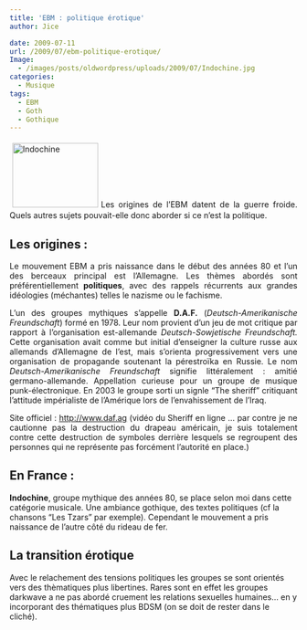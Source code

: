 ```yaml
---
title: 'EBM : politique érotique'
author: Jice

date: 2009-07-11
url: /2009/07/ebm-politique-erotique/
Image:
  - /images/posts/oldwordpress/uploads/2009/07/Indochine.jpg
categories:
  - Musique
tags:
  - EBM
  - Goth
  - Gothique
---
```

<p align="justify">
  <a href="/images/posts/oldwordpress/uploads/2009/07/Indochine.jpg"><img class="alignleft size-full wp-image-652" style="margin: 5px;" title="Indochine" src="/images/posts/oldwordpress/uploads/2009/07/Indochine.jpg" alt="Indochine" width="150" height="113" /></a>Les origines de l&#8217;EBM datent de la guerre froide. Quels autres sujets pouvait-elle donc aborder si ce n&#8217;est la politique.
</p>

## Les origines :

<p align="justify">
  Le mouvement EBM a pris naissance dans le début des années 80 et l&#8217;un des berceaux principal est l&#8217;Allemagne. Les thèmes abordés sont préférentiellement <strong>politiques</strong>, avec des rappels récurrents aux grandes idéologies (méchantes) telles le nazisme ou le fachisme.<!--more-->
</p>

<p align="justify">
  L&#8217;un des groupes mythiques s&#8217;appelle <strong>D.A.F.</strong> (<em>Deutsch-Amerikanische Freundschaft</em>) formé en 1978. Leur nom provient d&#8217;un jeu de mot critique par rapport à l&#8217;organisation est-allemande <em>Deutsch-Sowjetische Freundschaft.</em> Cette organisation avait comme but initial d&#8217;enseigner la culture russe aux allemands d&#8217;Allemagne de l&#8217;est, mais s&#8217;orienta progressivement vers une organisation de propagande soutenant la pérestroïka en Russie. Le nom <em>Deutsch-Amerikanische Freundschaft </em>signifie littéralement : amitié germano-allemande. Appellation curieuse pour un groupe de musique punk-électronique. En 2003 le groupe sorti un signle &#8220;The sheriff&#8221; critiquant l&#8217;attitude impérialiste de l&#8217;Amérique lors de l&#8217;envahissement de l&#8217;Iraq.
</p>

<p align="justify">
  Site officiel : <a title="DAF" href="http://www.daf.ag" target="_blank">http://www.daf.ag</a> (vidéo du Sheriff en ligne &#8230; par contre je ne cautionne pas la destruction du drapeau américain, je suis totalement contre cette destruction de symboles derrière lesquels se regroupent des personnes qui ne représente pas forcément l&#8217;autorité en place.)
</p>

## En France :

**Indochine**, groupe mythique des années 80, se place selon moi dans cette catégorie musicale. Une ambiance gothique, des textes politiques (cf la chansons &#8220;Les Tzars&#8221; par exemple). Cependant le mouvement a pris naissance de l&#8217;autre côté du rideau de fer.

## La transition érotique

Avec le relachement des tensions politiques les groupes se sont orientés vers des thèmatiques plus libertines. Rares sont en effet les groupes darkwave a ne pas abordé cruement les relations sexuelles humaines&#8230; en y incorporant des thématiques plus BDSM (on se doit de rester dans le cliché).